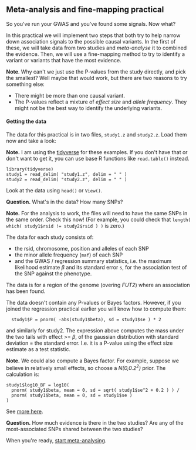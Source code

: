 ## Meta-analysis and fine-mapping practical

So you've run your GWAS and you've found some signals.  Now what?

In this practical we will implement two steps that both try to help narrow down association signals
to the possible causal variants. In the first of these, we will take data from two studies and
*meta-analyse* it to combined the evidence. Then, we will use a fine-mapping method to try to identify a variant or variants that have the most evidence.

**Note**. Why can't we just use the P-values from the study directly, and pick the smallest?  Well maybe that would work, but there are two reasons to try something else:

* There might be more than one causal variant.
* The P-values reflect a mixture of *effect size* and *allele frequency*.  They might not be the best way to identify the underlying variants.

#### Getting the data

The data for this practical is in two files, `study1.z` and `study2.z`.  Load them now and take a look:

**Note.** I am using the [tidyverse](https://www.tidyverse.org) for these examples.  If you don't have that or don't want to get it, you can use base R functions like `read.table()` instead.

```
library(tidyverse)
study1 = read_delim( "study1.z", delim = " " )
study2 = read_delim( "study2.z", delim = " " )

```

Look at the data using `head()` or `View()`.

**Question.** What's in the data?  How many SNPs?

**Note.** For the analysis to work, the files will need to have the same SNPs in the same order.  Check this now!  (For example, you could check that `length( which( study1$rsid != study2$rsid ) )` is zero.)

The data for each study consists of:

* the rsid, chromosome, position and alleles of each SNP
* the minor allele frequency (`maf`) of each SNP
* and the GWAS / regression summary statistics, i.e. the maximum likelihood estimate *β* and its standard error `s`, for the association test of the SNP against the phenotype.

The data is for a region of the genome (overing *FUT2*) where an association has been found.

The data doesn't contain any P-values or Bayes factors. However, if you joined the regression
practical earlier you will know how to compute them:

```
  study1$P = pnorm( -abs(study1$beta), sd = study1$se ) * 2
```

and similarly for study2. The expression above computes the mass under the two tails with effect >=
*β*, of the gaussian distribution with standard deviation = the standard error. I.e. it is a
P-value using the effect size estimate as a test statistic.

**Note.** We could also compute a Bayes factor.  For example, suppose we believe in relatively small effects, so choose a *N(0,0.2<sup>2</sup>)* prior.  The calculation is:

```
study1$log10_BF = log10(
  pnorm( study1$beta, mean = 0, sd = sqrt( study1$se^2 + 0.2 ) ) /
  pnorm( study1$beta, mean = 0, sd = study1$se )
)
```

See [more here]().

**Question.** How much evidence is there in the two studies? Are any of the most-associated SNPs
shared between the two studies?

When you're ready, [start meta-analysing](Meta-analysis.md).



